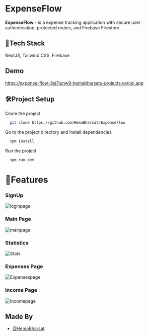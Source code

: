 # ExpenseFlow
<strong>ExpenseFlow</strong> - is a expense tracking application with secure user authentication, protected routes, and Firebase Firestore.<br>

## 🤖Tech Stack
 NextJS, Tailwind CSS, Firebase

## Demo
https://expense-flow-3sj7iunw9-hemabharsats-projects.vercel.app

## 🛠Project Setup

Clone the project

```bash
  git clone https://github.com/HemaBharsat/ExpenseFlow
```

Go to the project directory and Install dependencies

```bash
  npm install
```

Run the project

```bash
  npm run dev
```

# 📱Features

### SignUp
![loginpage](https://github.com/user-attachments/assets/6de2ec28-c5f1-4fd5-8fed-4efd6714da72)

### Main Page
![mainpage](https://github.com/user-attachments/assets/53ec73bd-8eda-4d07-9025-b56096c3a9e9)

### Statistics
![Stats](https://github.com/user-attachments/assets/20b4eed3-086a-4a57-a9c3-025327bba6ae)

### Expenses Page
![Expensespage](https://github.com/user-attachments/assets/77c35b32-d8ff-4cd7-bbb9-2968e4944b60)

### Income Page
![Incomepage](https://github.com/user-attachments/assets/9b1d0d9f-f2e7-472b-9ac0-0d966045fe70)

## Made By
- [@HemaBharsat](https://github.com/HemaBharsat)

